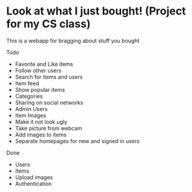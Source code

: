 # Look at what I just bought! (Project for my CS class)

This is a webapp for bragging about stuff you bought

Todo
* Favorite and Like items
* Follow other users
* Search for items and users
* Item feed
* Show popular items
* Categories
* Sharing on social networks
* Admin Users
* Item Images
* Make it not look ugly
* Take picture from webcam
* Add images to items
* Separate homepages for new and signed in users

Done
* Users
* Items
* Upload images
* Authentication
